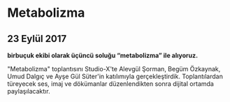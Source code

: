 Metabolizma
===========

23 Eylül 2017
-------------

**birbuçuk ekibi olarak üçüncü soluğu “metabolizma” ile alıyoruz.**

"Metabolizma" toplantısını Studio-X'te Alevgül Şorman, Begüm Özkaynak, Umud Dalgıç ve Ayşe Gül Süter'in katılımıyla gerçekleştirdik. Toplantılardan türeyecek ses, imaj ve dökümanlar düzenlendikten sonra dijital ortamda paylaşılacaktır.
